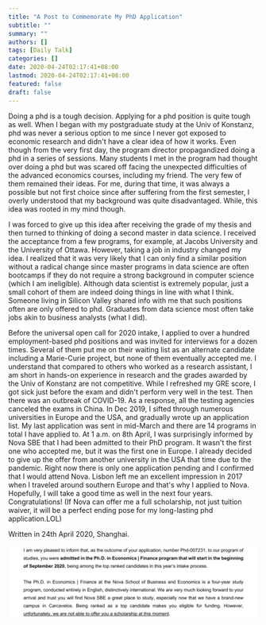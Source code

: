 ```yaml
---
title: "A Post to Commemorate My PhD Application"
subtitle: ""
summary: ""
authors: []
tags: [Daily Talk]
categories: []
date: 2020-04-24T02:17:41+08:00
lastmod: 2020-04-24T02:17:41+08:00
featured: false
draft: false
---
```


Doing a phd is a tough decision. Applying for a phd position is quite tough as well. When I began with my postgraduate study at the Univ of Konstanz, phd was never a serious option to me since I never got exposed to economic research and didn't have a clear idea of how it works. Even though from the very first day, the program director propagandized doing a phd in a series of sessions. Many students I met in the program had thought over doing a phd but was scared off facing the unexpected difficulties of the advanced economics courses, including my friend. The very few of them remained their ideas. For me, during that time, it was always a possible but not first choice since after suffering from the first semester, I overly understood that my background was quite disadvantaged. While, this idea was rooted in my mind though.

I was forced to give up this idea after receiving the grade of my thesis and then turned to thinking of doing a second master in data science. I received the acceptance from a few programs, for example, at Jacobs University and the University of Ottawa. However, taking a job in industry changed my idea. I realized that it was very likely that I can only find a similar position without a radical change since master programs in data science are often bootcamps if they do not require a strong background in computer science (which I am ineligible). Although data scientist is extremely popular, just a small cohort of them are indeed doing things in line with what I think. Someone living in Silicon Valley shared info with me that such positions often are only offered to phd. Graduates from data science most often take jobs akin to business analysts (what I did).

Before the universal open call for 2020 intake, I applied to over a hundred employment-based phd positions and was invited for interviews for a dozen times. Several of them put me on their waiting list as an alternate candidate including a Marie-Curie project, but none of them eventually accepted me. I understand that compared to others who worked as a research assistant, I am short in hands-on experience in research and the grades awarded by the Univ of Konstanz are not competitive. While I refreshed my GRE score, I got sick just before the exam and didn't perform very well in the test. Then there was an outbreak of COVID-19. As a response, all the testing agencies canceled the exams in China. In Dec 2019, I sifted through numerous universities in Europe and the USA, and gradually wrote up an application list. My last application was sent in mid-March and there are 14 programs in total I have applied to. At 1 a.m. on 8th April, I was surprisingly informed by Nova SBE that I had been admitted to their PhD program. It wasn't the first one who accepted me, but it was the first one in Europe. I already decided to give up the offer from another university in the USA that time due to the pandemic. Right now there is only one application pending and I confirmed that I would attend Nova. Lisbon left me an excellent impression in 2017 when I traveled around southern Europe and that's why I applied to Nova. Hopefully, I will take a good time as well in the next four years. Congratulations! (If Nova can offer me a full scholarship, not just tuition waiver, it will be a perfect ending pose for my long-lasting phd application.LOL)

Written in 24th April 2020, Shanghai.

![Admission](/static/img/nova_ad.png)
